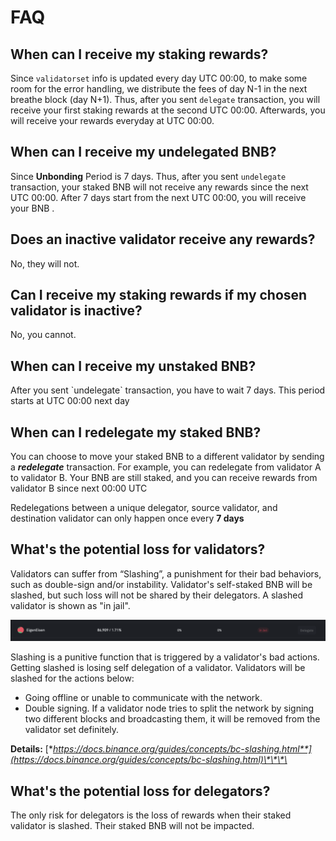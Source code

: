 # FAQ

## When can I receive my staking rewards?

Since `validatorset` info is updated every day UTC 00:00, to make some room for the error handling, we distribute the fees of day N-1 in the next breathe block \(day N+1\). Thus, after you sent `delegate` transaction, you will receive your first staking rewards at the second UTC 00:00. Afterwards, you will receive your rewards everyday at UTC 00:00.

## When can I receive my undelegated BNB?

Since **Unbonding** Period is 7 days. Thus, after you sent `undelegate` transaction, your staked BNB will not  receive any rewards since the next UTC 00:00. After 7 days start from the next UTC 00:00, you will receive your BNB . 

## Does an inactive validator receive any rewards?

No, they will not.

## Can I receive my staking rewards if my chosen validator is inactive?

No, you cannot. 

## When can I receive my unstaked BNB?

After you sent \`undelegate\` transaction, you have to wait 7 days. This period starts at UTC 00:00 next day 

## When can I redelegate my staked BNB?

You can choose to move your staked BNB to a different validator by sending a _**redelegate**_ transaction. For example, you can redelegate from validator A to validator B.  Your BNB are still staked, and you can receive rewards from validator B since next 00:00 UTC

Redelegations between a unique delegator, source validator, and destination validator can only happen once every **7 days**

## What's the potential loss for validators?

Validators can suffer from “Slashing”, a punishment for their bad behaviors, such as double-sign and/or instability. Validator's self-staked BNB will be slashed, but such loss will not be shared by their delegators. A slashed validator is shown as "in jail".

![](../.gitbook/assets/image%20%2837%29.png)

Slashing is a punitive function that is triggered by a validator's bad actions. Getting slashed is losing self delegation of a validator. Validators will be slashed for the actions below:

* Going offline or unable to communicate with the network.
* Double signing. If a validator node tries to split the network by signing two different blocks and broadcasting them, it will be removed from the validator set definitely.

**Details:** [**https://docs.binance.org/guides/concepts/bc-slashing.html**](https://docs.binance.org/guides/concepts/bc-slashing.html)\*\*\*\*

## What's the potential loss for **delegators**?

The only risk for delegators is the loss of rewards when their staked validator is slashed. Their staked BNB will not be impacted. 







 

